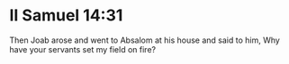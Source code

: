 # II Samuel 14:31

Then Joab arose and went to Absalom at his house and said to him, Why have your servants set my field on fire?

